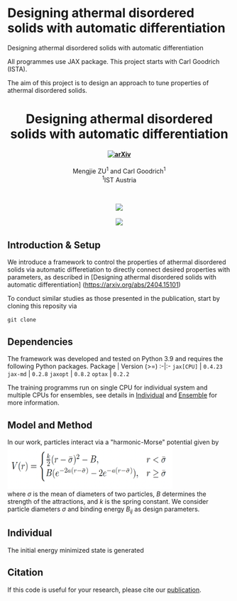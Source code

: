 # Designing athermal disordered solids with automatic differentiation
Designing athermal disordered solids with automatic differentiation

All programmes use JAX package. This project starts with Carl Goodrich (ISTA).

The aim of this project is to design an approach to tune properties of athermal disordered solids.

<h1 align="center">Designing athermal disordered solids with automatic differentiation</h1>
<h4 align="center">
<a href="https://arxiv.org/abs/2404.15101"><img src="https://img.shields.io/badge/arXiv-2404.15101-blue" alt="arXiv"></a>

</h4>
<div align="center">
  <span class="author-block">
    <a>Mengjie ZU</a><sup>1</sup> and</span>
  <span class="author-block">
    <a>Carl Goodrich</a><sup>1</sup></span>
</div>
<div align="center">
  <span class="author-block"><sup>1</sup>IST Austria</span>
</div>

$~$
<p align="center"><img src="pred_light.gif#gh-light-mode-only" width="550"\></p>
<p align="center"><img src="pred_dark.gif#gh-dark-mode-only" width="550"\></p>

## Introduction & Setup
We introduce a framework to control the properties of athermal disordered solids via automatic differetiation to directly connect desired properties with parameters, as described in [Designing athermal disordered solids with automatic differentiation] (https://arxiv.org/abs/2404.15101)

To conduct similar studies as those presented in the publication, start by cloning this reposity via
```
git clone 
```

## Dependencies

The framework was developed and tested on Python 3.9 and requires the following Python packages.
Package | Version (>=)
:-|:-
`jax[CPU]`       | `0.4.23`
`jax-md`        | `0.2.8`
`jaxopt`   | `0.8.2`
`optax` | `0.2.2`

The training programms run on single CPU for individual system and multiple CPUs for ensembles, see details in [Individual](#Individual) and [Ensemble](#Ensemble) for more information.

## Model and Method
In our work, particles interact via a "harmonic-Morse" potential given by <br>
<img width="373" height="97" src="resources/hmMorse.png">
<br> where $\sigma$ is the mean of diameters of two particles, $B$ determines the strength of the attractions, and $k$ is the spring constant. We consider particle diameters $\sigma$ and binding energy $B_{ij}$ as design parameters.

## Individual
The initial energy minimized state is generated 
## Citation
If this code is useful for your research, please cite our [publication]().
```bibtex


